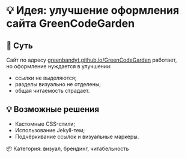 # 💡 Идея: улучшение оформления сайта GreenCodeGarden

## 🔧 Суть  
Сайт по адресу [greenbandyt.github.io/GreenCodeGarden](https://greenbandyt.github.io/GreenCodeGarden) работает,  
но оформление нуждается в улучшении:  
- ссылки не выделяются;  
- разделы визуально не отделены;  
- общая читаемость страдает.

## 💡 Возможные решения  
- Кастомные CSS-стили;  
- Использование Jekyll-тем;  
- Подчёркивание ссылок и визуальные маркеры.

📦 Категория: визуал, брендинг, читабельность
